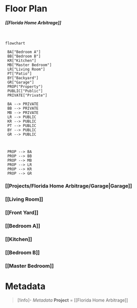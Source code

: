 
# Floor Plan
##### [[Florida Home Arbitrage]]

```mermaid


flowchart 

 BA["Bedroom A"]
 BB["Bedroom B"]
 KR["Kitchen"]
 MB["Master Bedroom"]
 LR["Living Room"]
 PT["Patio"]
 BY["Backyard"]
 GR["Garage"]
 PROP("Property")
 PUBLIC["Public"]
 PRIVATE["Private"]

 BA --> PRIVATE
 BB --> PRIVATE
 MB --> PRIVATE 
 LR --> PUBLIC
 KR --> PUBLIC
 PT --> PUBLIC
 BY --> PUBLIC
 GR --> PUBLIC



 PROP --> BA
 PROP --> BB
 PROP --> MB
 PROP --> LR
 PROP --> KR
 PROP --> GR

```
### [[Projects/Florida Home Arbitrage/Garage|Garage]]
### [[Living Room]]
### [[Front Yard]]
### [[Bedroom A]]
### [[Kitchen]]
### [[Bedroom B]]
### [[Master  Bedroom]]

# Metadata
> [!info]- *Metadata*
> **Project** = [[Florida Home Arbitrage]]